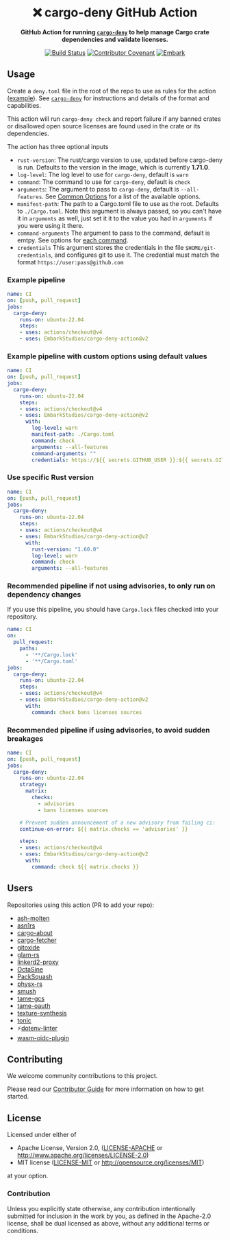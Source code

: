 <div align="center">

# ❌ cargo-deny GitHub Action

**GitHub Action for running [`cargo-deny`](https://github.com/EmbarkStudios/cargo-deny) to help manage Cargo crate dependencies and validate licenses.**

[![Build Status](https://github.com/EmbarkStudios/cargo-deny-action/workflows/Test/badge.svg)](https://github.com/EmbarkStudios/cargo-deny-action/actions?workflow=Test)
[![Contributor Covenant](https://img.shields.io/badge/contributor%20covenant-v1.4%20adopted-ff69b4.svg)](CODE_OF_CONDUCT.md)
[![Embark](https://img.shields.io/badge/embark-open%20source-blueviolet.svg)](https://embark.dev)

</div>

## Usage

Create a `deny.toml` file in the root of the repo to use as rules for the action ([example](https://github.com/EmbarkStudios/cargo-deny/blob/master/deny.toml)).
See [`cargo-deny`](https://github.com/EmbarkStudios/cargo-deny) for instructions and details of the format and capabilities.

This action will run `cargo-deny check` and report failure if any banned crates or disallowed open source licenses are found used in the crate or its dependencies.

The action has three optional inputs

* `rust-version`: The rust/cargo version to use, updated before cargo-deny is run. Defaults to the version in the image, which is currently **1.71.0**.
* `log-level`: The log level to use for `cargo-deny`, default is `warn`
* `command`: The command to use for `cargo-deny`, default is `check`
* `arguments`: The argument to pass to `cargo-deny`, default is `--all-features`. See [Common Options](https://embarkstudios.github.io/cargo-deny/cli/common.html) for a list of the available options.
* `manifest-path`: The path to a Cargo.toml file to use as the root. Defaults to `./Cargo.toml`. Note this argument is always passed, so you can't have it in `arguments` as well, just set it it to the value you had in `arguments` if you were using it there.
* `command-arguments` The argument to pass to the command, default is emtpy. See options for [each command](https://embarkstudios.github.io/cargo-deny/cli/index.html).
* `credentials` This argument stores the credentials in the file `$HOME/git-credentials`, and configures git to use it. The credential must match the format `https://user:pass@github.com`

### Example pipeline

```yaml
name: CI
on: [push, pull_request]
jobs:
  cargo-deny:
    runs-on: ubuntu-22.04
    steps:
    - uses: actions/checkout@v4
    - uses: EmbarkStudios/cargo-deny-action@v2
```

### Example pipeline with custom options using default values

```yaml
name: CI
on: [push, pull_request]
jobs:
  cargo-deny:
    runs-on: ubuntu-22.04
    steps:
    - uses: actions/checkout@v4
    - uses: EmbarkStudios/cargo-deny-action@v2
      with:
        log-level: warn
        manifest-path: ./Cargo.toml
        command: check
        arguments: --all-features
        command-arguments: ""
        credentials: https://${{ secrets.GITHUB_USER }}:${{ secrets.GITHUB_PAT }}@github.com
```

### Use specific Rust version

```yaml
name: CI
on: [push, pull_request]
jobs:
  cargo-deny:
    runs-on: ubuntu-22.04
    steps:
    - uses: actions/checkout@v4
    - uses: EmbarkStudios/cargo-deny-action@v2
      with:
        rust-version: "1.60.0"
        log-level: warn
        command: check
        arguments: --all-features
```

### Recommended pipeline if not using advisories, to only run on dependency changes

If you use this pipeline, you should have `Cargo.lock` files checked into your
repository.

```yaml
name: CI
on:
  pull_request:
    paths:
      - '**/Cargo.lock'
      - '**/Cargo.toml'
jobs:
  cargo-deny:
    runs-on: ubuntu-22.04
    steps:
    - uses: actions/checkout@v4
    - uses: EmbarkStudios/cargo-deny-action@v2
      with:
        command: check bans licenses sources
```

### Recommended pipeline if using advisories, to avoid sudden breakages

```yaml
name: CI
on: [push, pull_request]
jobs:
  cargo-deny:
    runs-on: ubuntu-22.04
    strategy:
      matrix:
        checks:
          - advisories
          - bans licenses sources

    # Prevent sudden announcement of a new advisory from failing ci:
    continue-on-error: ${{ matrix.checks == 'advisories' }}

    steps:
    - uses: actions/checkout@v4
    - uses: EmbarkStudios/cargo-deny-action@v2
      with:
        command: check ${{ matrix.checks }}
```

## Users

Repositories using this action (PR to add your repo):

* [ash-molten](https://github.com/EmbarkStudios/ash-molten)
* [asn1rs](https://github.com/kellerkindt/asn1rs)
* [cargo-about](https://github.com/EmbarkStudios/cargo-about)
* [cargo-fetcher](https://github.com/EmbarkStudios/cargo-fetcher)
* [gitoxide](https://github.com/Byron/gitoxide)
* [glam-rs](https://github.com/bitshifter/glam-rs)
* [linkerd2-proxy](https://github.com/linkerd/linkerd2-proxy)
* [OctaSine](https://github.com/greatest-ape/OctaSine)
* [PackSquash](https://github.com/ComunidadAylas/PackSquash)
* [physx-rs](https://github.com/EmbarkStudios/physx-rs)
* [smush](https://github.com/gwihlidal/smush-rs)
* [tame-gcs](https://github.com/EmbarkStudios/tame-gcs)
* [tame-oauth](https://github.com/EmbarkStudios/tame-oauth)
* [texture-synthesis](https://github.com/EmbarkStudios/texture-synthesis)
* [tonic](https://github.com/hyperium/tonic)
* ⚡️[dotenv-linter](https://github.com/dotenv-linter/dotenv-linter)
* [wasm-oidc-plugin](https://github.com/antonengelhardt/wasm-oidc-plugin)

## Contributing

We welcome community contributions to this project.

Please read our [Contributor Guide](CONTRIBUTING.md) for more information on how to get started.

## License

Licensed under either of

* Apache License, Version 2.0, ([LICENSE-APACHE](LICENSE-APACHE) or <http://www.apache.org/licenses/LICENSE-2.0>)
* MIT license ([LICENSE-MIT](LICENSE-MIT) or <http://opensource.org/licenses/MIT>)

at your option.

### Contribution

Unless you explicitly state otherwise, any contribution intentionally submitted for inclusion in the work by you, as defined in the Apache-2.0 license, shall be dual licensed as above, without any additional terms or conditions.
